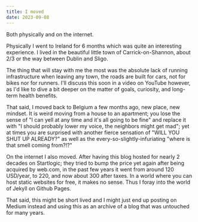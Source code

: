 ```yaml
---
title: I moved
date: 2023-09-08
---
```


Both physically and on the internet.

Physically I went to Ireland for 6 months which was quite an interesting experience. I lived in the beautiful little town of Carrick-on-Shannon, about 2/3 or the way between Dublin and Sligo.

The thing that will stay with me the most was the absolute lack of running infrastructure when leaving any town, the roads are built for cars, not for bikes nor for runners. I'll discuss this soon in a video on YouTube however, as I'd like to dive a bit deeper on the matter of goals, curiosity, and long-term health benefits.

That said, I moved back to Belgium a few months ago, new place, new mindset. It is weird moving from a house to an apartment; you lose the sense of "I can yell at any time and it's all going to be fine" and replace it with "I should probably lower my voice, the neighbors might get mad"; yet at times you are surprised with another fierce sensation of "WILL YOU SHUT UP ALREADY?" as well as the every-so-slightly-infuriating "where is that smell coming from?!?"

On the internet I also moved. After having this blog hosted for nearly 2 decades on Startlogic; they tried to bump the price yet again after being acquired by web.com, in the past few years it went from around 120 USD/year, to 220, and now about 300 after taxes. In a world where you can host static websites for free, it makes no sense. Thus I foray into the world of Jekyll on Github Pages.

That said, this might be short lived and I might just end up posting on Medium instead and using this as an archive of a blog that was untouched for many years.

